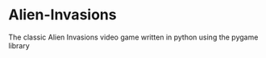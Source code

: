 # Alien-Invasions
The classic Alien Invasions video game written in python using the pygame library
